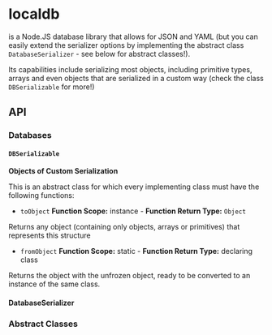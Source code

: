 # localdb
is a Node.JS database library that allows for JSON and YAML (but you can easily extend the serializer options by implementing the abstract class `DatabaseSerializer` - see below for abstract classes!).

Its capabilities include serializing most objects, including primitive types, arrays and even objects that are serialized in a custom way (check the class `DBSerializable` for more!)

## API
### Databases
#### `DBSerializable`
**Objects of Custom Serialization**

This is an abstract class for which every implementing class must have the following functions:

* `toObject` 
**Function Scope:** instance - **Function Return Type:** `Object`

Returns any object (containing only objects, arrays or primitives) that represents this structure

* `fromObject` 
**Function Scope:** static - **Function Return Type:** declaring class

Returns the object with the unfrozen object, ready to be converted to an instance of the same class.

#### DatabaseSerializer
        

### Abstract Classes
